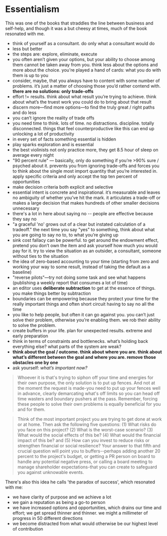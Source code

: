 # Essentialism

This was one of the books that straddles the line between business and self-help, and though it was a but cheesy at times, much of the book resonated with me.


- think of yourself as a consultant. do only what a consultant would do
- less but better
- the steps are: explore, eliminate, execute 
- you often aren’t given your options, but your ability to choose among them cannot be taken away from you. think less about the options and more about the choice. you're played a hand of cards: what you do with them is up to you
- consider, maybe, that you always have to content with some number of problems. it’s just a matter of choosing those you’d rather contend with. **there are no solutions: only trade-offs**
- effort != results. think about what result you’re trying to achieve. think about what’s the truest work you could do to bring about that result
- discern more—find more options—to find the truly great / right paths and do less 
- you can’t ignore the reality of trade offs
- you need time to think. lots of time. no distractions. discipline. totally disconnected. things that feel counterproductive like this can end up unlocking a lot of productivity
- in every set of facts something essential is hidden 
- play sparks exploration and is essential
- the best violinists not only practice more, they get 8.5 hour of sleep on average every night 
- "90 percent rule" — basically, only do something if you’re >90% sure / psyched about it. prevents you from ignoring trade-offs and forces you to think about the single most import quantity that you’re interested in. apply specific criteria and only accept the top ten percent of opportunities 
- make decision criteria both explicit and selective
- essential intent is concrete and inspirational. it’s measurable and leaves no ambiguity of whether you’ve hit the mark. it articulates a trade-off or makes a large decision that makes hundreds of other smaller decisions unnecessary
- there's a lot in here about saying no -- people are effective because they say no
- "a graceful 'no' grows out of a clear but instated calculation of a tradeoff." the next time you say "yes" to something, think about what you are going to say no to, to what you’re giving up
- sink cost fallacy can be powerful. to get around the endowment effect, pretend you don’t own the item and ask yourself how much you would pay for it. try to view the situation as an outsider, a consultant, someone without ties to the situation
- the idea of zero-based accounting to your time (starting from zero and working your way to some result, instead of taking the default as a baseline)
- "reverse pilots"—try not doing some task and see what happens (publishing a weekly report that consumes a lot of time)
- an editor uses **deliberate subtraction** to get at the essence of things. you make things better by subtraction
- boundaries can be empowering because they protect your time for the really important things and often short circuit having to say no all the time
- you like to help people, but often it can go against you. you can’t just solve their problem, otherwise you’re enabling them. we rob their ability to solve the problem. 
- create buffers in your life. plan for unexpected results. extreme and early preparation
- think in terms of constraints and bottlenecks. what’s holding back everything else? what parts of the system are weak?
- **think about the goal / outcome. think about where you are. think about what’s different between the goal and where you are. remove those obstacles one by one**
- ask yourself: *what’s important now?*

> Whoever it is that's trying to siphon off your time and energies for their own purpose, the only solution is to put up fences. And not at the moment the request is made-you need to put up your fences well in advance, clearly demarcating what's off limits so you can head off time wasters and boundary pushers at the pass. Remember, forcing these people to solve their own problems is equally beneficial for you and for them.


> Think of the most important project you are trying to get done at work or at home. Then ask the following five questions: (1) What risks do you face on this project? (2) What is the worst-case scenario? (3) What would the social effects of this be? (4) What would the financial impact of this be? and (5) How can you invest to reduce risks or strengthen financial or social resilience? Your answer to that fifth and crucial question will point you to buffers--perhaps adding another 20 percent to the project's budget, or getting a PR person on board to handle any potential negative press, or calling a board meeting to manage shareholder expectations-that you can create to safeguard you against unknowable events.

There's also this idea he calls 'the paradox of success', which resonated with me:

- we have clarity of purpose and we achieve a lot
- we gain a reputation as being a go-to person
- we have increased options and opportunities, which drains our time and effort; we get spread thinner and thinner. we might a millimeter of progress in 50 different directions
- we become distracted from what would otherwise be our highest level of contribution 